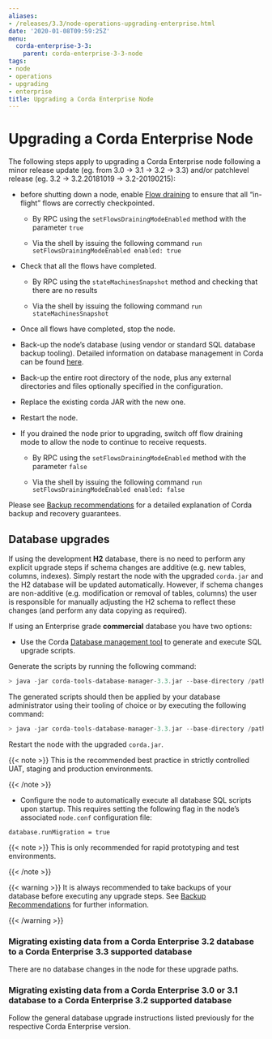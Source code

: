 ```yaml
---
aliases:
- /releases/3.3/node-operations-upgrading-enterprise.html
date: '2020-01-08T09:59:25Z'
menu:
  corda-enterprise-3-3:
    parent: corda-enterprise-3-3-node
tags:
- node
- operations
- upgrading
- enterprise
title: Upgrading a Corda Enterprise Node
---
```



# Upgrading a Corda Enterprise Node

The following steps apply to upgrading a Corda Enterprise node following a minor release update (eg. from 3.0 -> 3.1 -> 3.2 -> 3.3)
            and/or patchlevel release (eg. 3.2 -> 3.2.20181019 -> 3.2-20190215):


* before shutting down a node, enable [Flow draining](upgrading-cordapps.md#upgrading-cordapps-flow-drains) to ensure that all “in-flight” flows are correctly checkpointed.


    * By RPC using the `setFlowsDrainingModeEnabled` method with the parameter `true`


    * Via the shell by issuing the following command `run setFlowsDrainingModeEnabled enabled: true`



* Check that all the flows have completed.


    * By RPC using the `stateMachinesSnapshot` method and checking that there are no results


    * Via the shell by issuing the following command `run stateMachinesSnapshot`



* Once all flows have completed, stop the node.


* Back-up the node’s database (using vendor or standard SQL database backup tooling).
                    Detailed information on database management in Corda can be found [here](database-management.md).


* Back-up the entire root directory of the node, plus any external directories and files optionally specified in the configuration.


* Replace the existing corda JAR with the new one.


* Restart the node.


* If you drained the node prior to upgrading, switch off flow draining mode to allow the node to continue to receive requests.


    * By RPC using the `setFlowsDrainingModeEnabled` method with the parameter `false`


    * Via the shell by issuing the following command `run setFlowsDrainingModeEnabled enabled: false`



Please see [Backup recommendations](node-administration.md#backup-recommendations) for a detailed explanation of Corda backup and recovery guarantees.


## Database upgrades

If using the development **H2** database, there is no need to perform any explicit upgrade steps if schema changes are additive (e.g. new tables, columns, indexes).
                Simply restart the node with the upgraded `corda.jar` and the H2 database will be updated automatically.
                However, if schema changes are non-additive (e.g. modification or removal of tables, columns) the user is responsible for manually adjusting
                the H2 schema to reflect these changes (and perform any data copying as required).

If using an Enterprise grade **commercial** database you have two options:


* Use the Corda [Database management tool](database-management.md#migration-tool) to generate and execute SQL upgrade scripts.

Generate the scripts by running the following command:

```kotlin
> java -jar corda-tools-database-manager-3.3.jar --base-directory /path/to/node --dry-run
```
The generated scripts should then be applied by your database administrator using their tooling of choice or by executing the following command:

```kotlin
> java -jar corda-tools-database-manager-3.3.jar --base-directory /path/to/node --execute-migration
```
Restart the node with the upgraded `corda.jar`.


{{< note >}}
This is the recommended best practice in strictly controlled UAT, staging and production environments.

{{< /note >}}

* Configure the node to automatically execute all database SQL scripts upon startup.
                        This requires setting the following flag in the node’s associated `node.conf` configuration file:

```none
database.runMigration = true
```

{{< note >}}
This is only recommended for rapid prototyping and test environments.

{{< /note >}}


{{< warning >}}
It is always recommended to take backups of your database before executing any upgrade steps.
                    See [Backup Recommendations](node-administration.md#backup-recommendations) for further information.

{{< /warning >}}


### Migrating existing data from a Corda Enterprise 3.2 database to a Corda Enterprise 3.3 supported database

There are no database changes in the node for these upgrade paths.


### Migrating existing data from a Corda Enterprise 3.0 or 3.1 database to a Corda Enterprise 3.2 supported database

Follow the general database upgrade instructions listed previously for the respective Corda Enterprise version.


